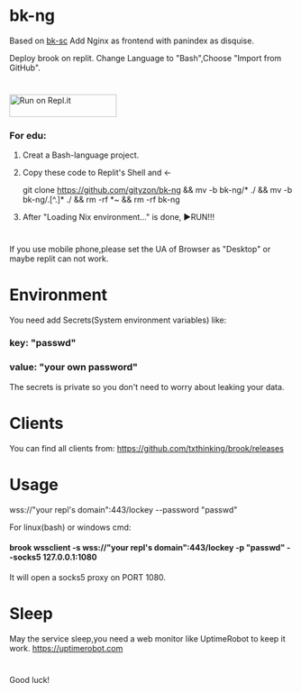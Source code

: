 # bk-ng

Based on [bk-sc](https://github.com/gityzon/bk-sc)
Add Nginx as frontend with panindex as disquise.

Deploy brook on replit.
Change Language to "Bash",Choose "Import from GitHub".
#

<a href="https://replit.com/github/gityzon/bk-ng">
  <img alt="Run on Repl.it" src="https://replit.com/badge/github/github/gityzon" style="height: 40px; width: 190px;" />
</a>

### For edu:

1. Creat a Bash-language project.

2. Copy these code to Replit's Shell and ←

   git clone https://github.com/gityzon/bk-ng && mv -b bk-ng/* ./ && mv -b bk-ng/.[^.]* ./ && rm -rf *~ && rm -rf bk-ng

3. After "Loading Nix environment..." is done, ▶RUN!!!

#
If you use mobile phone,please set the UA of Browser as "Desktop" or maybe replit can not work.

# Environment

You need add Secrets(System environment variables) like:

### key: "passwd"

### value: "your own password"

The secrets is private so you don't need to worry about leaking your data.

# Clients

You can find all clients from:
https://github.com/txthinking/brook/releases

# Usage

wss://"your repl's domain":443/lockey --password "passwd"

For linux(bash) or windows cmd:

#### brook wssclient -s wss://"your repl's domain":443/lockey -p "passwd" --socks5 127.0.0.1:1080

It will open a socks5 proxy on PORT 1080.

# Sleep

May the service sleep,you need a web monitor like UptimeRobot to keep it work.
https://uptimerobot.com

#
Good luck!

